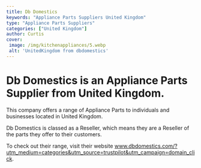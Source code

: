 ```yaml
---
title: Db Domestics
keywords: "Appliance Parts Suppliers United Kingdom"
type: "Appliance Parts Suppliers"
categories: ["United Kingdom"]
author: Curtis
cover:
 image: /img/kitchenappliances/5.webp
 alt: 'UnitedKingdom from dbdomestics'
---
```


# Db Domestics is an Appliance Parts Supplier from United Kingdom.

This company offers a range of Appliance Parts to individuals and businesses located in United Kingdom.

Db Domestics is classed as a Reseller, which means they are a Reseller of the parts they offer to their customers.

To check out their range, visit their website www.dbdomestics.com/?utm_medium=categories&utm_source=trustpilot&utm_campaign=domain_click.
